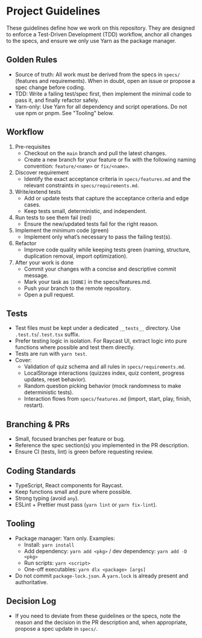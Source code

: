 # Project Guidelines

These guidelines define how we work on this repository. They are designed to enforce a Test-Driven Development (TDD) workflow, anchor all changes to the specs, and ensure we only use Yarn as the package manager.

## Golden Rules
- Source of truth: All work must be derived from the specs in `specs/` (features and requirements). When in doubt, open an issue or propose a spec change before coding.
- TDD: Write a failing test/spec first, then implement the minimal code to pass it, and finally refactor safely.
- Yarn-only: Use Yarn for all dependency and script operations. Do not use npm or pnpm. See "Tooling" below.

## Workflow
1. Pre-requisites
   - Checkout on the `main` branch and pull the latest changes.
   - Create a new branch for your feature or fix with the following naming convention: `feature/<name>` or `fix/<name>`.
2. Discover requirement
   - Identify the exact acceptance criteria in `specs/features.md` and the relevant constraints in `specs/requirements.md`.
3. Write/extend tests
   - Add or update tests that capture the acceptance criteria and edge cases.
   - Keep tests small, deterministic, and independent.
4. Run tests to see them fail (red)
   - Ensure the new/updated tests fail for the right reason.
5. Implement the minimum code (green)
   - Implement only what’s necessary to pass the failing test(s).
6. Refactor
   - Improve code quality while keeping tests green (naming, structure, duplication removal, import optimization).
7. After your work is done
    - Commit your changes with a concise and descriptive commit message.
    - Mark your task as `[DONE]` in the specs/features.md.
    - Push your branch to the remote repository.
    - Open a pull request.

## Tests
- Test files must be kept under a dedicated `__tests__` directory. Use `.test.ts`/`.test.tsx` suffix.
- Prefer testing logic in isolation. For Raycast UI, extract logic into pure functions where possible and test them directly.
- Tests are run with `yarn test`.
- Cover:
  - Validation of quiz schema and all rules in `specs/requirements.md`.
  - LocalStorage interactions (quizzes index, quiz content, progress updates, reset behavior).
  - Random question picking behavior (mock randomness to make deterministic tests).
  - Interaction flows from `specs/features.md` (import, start, play, finish, restart).

## Branching & PRs
- Small, focused branches per feature or bug.
- Reference the spec section(s) you implemented in the PR description.
- Ensure CI (tests, lint) is green before requesting review.

## Coding Standards
- TypeScript, React components for Raycast.
- Keep functions small and pure where possible.
- Strong typing (avoid `any`).
- ESLint + Prettier must pass (`yarn lint` or `yarn fix-lint`).

## Tooling
- Package manager: Yarn only. Examples:
  - Install: `yarn install`
  - Add dependency: `yarn add <pkg>` / dev dependency: `yarn add -D <pkg>`
  - Run scripts: `yarn <script>`
  - One-off executables: `yarn dlx <package> [args]`
- Do not commit `package-lock.json`. A `yarn.lock` is already present and authoritative.

## Decision Log
- If you need to deviate from these guidelines or the specs, note the reason and the decision in the PR description and, when appropriate, propose a spec update in `specs/`.
